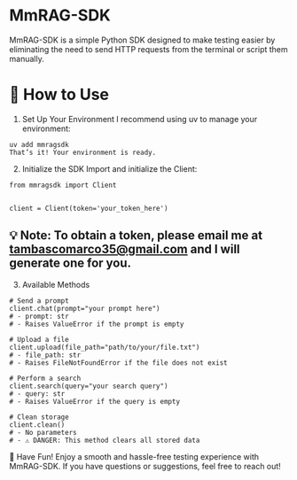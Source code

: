 # MmRAG-SDK
MmRAG-SDK is a simple Python SDK designed to make testing easier by eliminating the need to send HTTP requests from the terminal or script them manually.

# 🚀 How to Use
1. Set Up Your Environment
I recommend using uv to manage your environment:

```
uv add mmragsdk
That’s it! Your environment is ready.
```

2. Initialize the SDK
Import and initialize the Client:

```
from mmragsdk import Client


client = Client(token='your_token_here')
```
## 💡 Note: To obtain a token, please email me at tambascomarco35@gmail.com and I will generate one for you.

3. Available Methods
```
# Send a prompt
client.chat(prompt="your prompt here")
# - prompt: str
# - Raises ValueError if the prompt is empty

# Upload a file
client.upload(file_path="path/to/your/file.txt")
# - file_path: str
# - Raises FileNotFoundError if the file does not exist

# Perform a search
client.search(query="your search query")
# - query: str
# - Raises ValueError if the query is empty

# Clean storage
client.clean()
# - No parameters
# - ⚠️ DANGER: This method clears all stored data
```

🎉 Have Fun!
Enjoy a smooth and hassle-free testing experience with MmRAG-SDK. If you have questions or suggestions, feel free to reach out!
